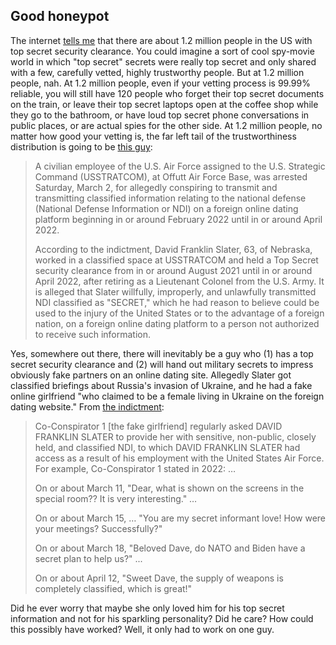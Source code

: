 
## Good honeypot

The internet [tells me](https://www.cnn.com/2022/08/15/politics/classified-information-what-matters/index.html) that there are about 1.2 million people in the US with top secret security clearance. You could imagine a sort of cool spy-movie world in which "top secret" secrets were really top secret and only shared with a few, carefully vetted, highly trustworthy people. But at 1.2 million people, nah. At 1.2 million people, even if your vetting process is 99.99% reliable, you will still have 120 people who forget their top secret documents on the train, or leave their top secret laptops open at the coffee shop while they go to the bathroom, or have loud top secret phone conversations in public places, or are actual spies for the other side. At 1.2 million people, no matter how good your vetting is, the far left tail of the trustworthiness distribution is going to be [this guy](https://www.justice.gov/opa/pr/air-force-employee-indicted-unlawful-disclosure-classified-national-defense-information):

> A civilian employee of the U.S. Air Force assigned to the U.S. Strategic Command (USSTRATCOM), at Offutt Air Force Base, was arrested Saturday, March 2, for allegedly conspiring to transmit and transmitting classified information relating to the national defense (National Defense Information or NDI) on a foreign online dating platform beginning in or around February 2022 until in or around April 2022.
> 
> According to the indictment, David Franklin Slater, 63, of Nebraska, worked in a classified space at USSTRATCOM and held a Top Secret security clearance from in or around August 2021 until in or around April 2022, after retiring as a Lieutenant Colonel from the U.S. Army. It is alleged that Slater willfully, improperly, and unlawfully transmitted NDI classified as "SECRET," which he had reason to believe could be used to the injury of the United States or to the advantage of a foreign nation, on a foreign online dating platform to a person not authorized to receive such information.

Yes, somewhere out there, there will inevitably be a guy who (1) has a top secret security clearance and (2) will hand out military secrets to impress obviously fake partners on an online dating site. Allegedly Slater got classified briefings about Russia's invasion of Ukraine, and he had a fake online girlfriend "who claimed to be a female living in Ukraine on the foreign dating website." From [the indictment](https://www.justice.gov/opa/media/1340961/dl?inline):

> Co-Conspirator 1 [the fake girlfriend] regularly asked DAVID FRANKLIN SLATER to provide her with sensitive, non-public, closely held, and classified NDI, to which DAVID FRANKLIN SLATER had access as a result of his employment with the United States Air Force. For example, Co-Conspirator 1 stated in 2022: …
> 
> On or about March 11, "Dear, what is shown on the screens in the special room?? It is very interesting." …
> 
> On or about March 15, … "You are my secret informant love! How were your meetings? Successfully?"
> 
> On or about March 18, "Beloved Dave, do NATO and Biden have a secret plan to help us?" ...
> 
> On or about April 12, "Sweet Dave, the supply of weapons is completely classified, which is great!"

Did he ever worry that maybe she only loved him for his top secret information and not for his sparkling personality? Did he care? How could this possibly have worked? Well, it only had to work on one guy.
